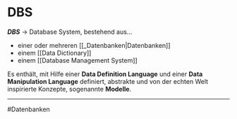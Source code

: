 # DBS

***DBS*** -> Database System, bestehend aus...

* einer oder mehreren [[_Datenbanken|Datenbanken]]
* einem [[Data Dictionary]]
* einem [[Database Management System]]

Es enthält, mit Hilfe einer **Data Definition Language** und einer **Data Manipulation Language** definiert, abstrakte und von der echten Welt inspirierte Konzepte, sogenannte **Modelle**.

___

#Datenbanken